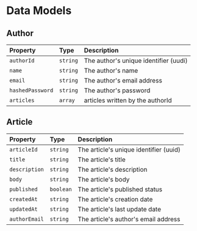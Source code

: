 # Data Models

## Author

| Property | Type | Description |
| :--- | :--- | :--- |
| `authorId` | `string` | The author's unique identifier (uudi) | 
| `name` | `string` | The author's name |
| `email` | `string` | The author's email address |
| `hashedPassword` | `string` | The author's password |
| `articles` | `array` | articles written by the authorId |

## Article

| Property | Type | Description |
| :--- | :--- | :--- |
| `articleId` | `string` | The article's unique identifier (uuid) |
| `title` | `string` | The article's title |
| `description` | `string` | The article's description |
| `body` | `string` | The article's body |
| `published` | `boolean` | The article's published status |
| `createdAt` | `string` | The article's creation date |
| `updatedAt` | `string` | The article's last update date |
| `authorEmail` | `string` | The article's author's email address |